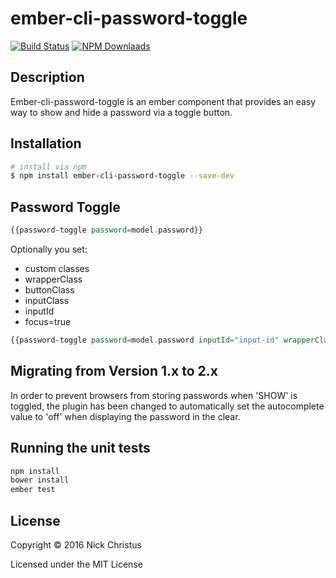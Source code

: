 # ember-cli-password-toggle

[![Build Status][]](https://travis-ci.org/nchristus/ember-cli-password-toggle)
[![NPM Downlaads](https://img.shields.io/npm/dm/ember-cli-password-toggle.svg)](https://www.npmjs.org/package/ember-cli-password-toggle)

## Description
Ember-cli-password-toggle is an ember component that provides an easy way to show and hide a password via a toggle button.

## Installation
```sh
# install via npm
$ npm install ember-cli-password-toggle --save-dev
```

## Password Toggle

```hbs
{{password-toggle password=model.password}}
```

Optionally you set:
 - custom classes
  - wrapperClass
  - buttonClass
  - inputClass
 - inputId
 - focus=true

```hbs
{{password-toggle password=model.password inputId="input-id" wrapperClass="outerDivClass" buttonClass="buttonCustomClass" inputClass="inputCustomClass" focus=true}}
```

## Migrating from Version 1.x to 2.x

In order to prevent browsers from storing passwords when 'SHOW' is toggled, the plugin has been changed to automatically set the autocomplete value to 'off' when displaying the password in the clear.

## Running the unit tests
```sh
npm install
bower install
ember test
```

## License

Copyright © 2016 Nick Christus

Licensed under the MIT License


[Build Status]: https://secure.travis-ci.org/nchristus/ember-cli-password-toggle.png?branch=master
